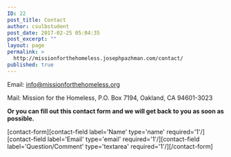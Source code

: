 ```yaml
---
ID: 22
post_title: Contact
author: csulbstudent
post_date: 2017-02-25 05:04:35
post_excerpt: ""
layout: page
permalink: >
  http://missionforthehomeless.josephpazhman.com/contact/
published: true
---
```

Email: <a href="mailto:info@missionforthehomeless.org" target="_top">info@missionforthehomeless.org</a>

Mail: Mission for the Homeless, P.O. Box 7194, Oakland, CA 94601-3023

<strong>Or you can fill out this contact form and we will get back to you as soon as possible.</strong>

[contact-form][contact-field label='Name' type='name' required='1'/][contact-field label='Email' type='email' required='1'/][contact-field label='Question/Comment' type='textarea' required='1'/][/contact-form]